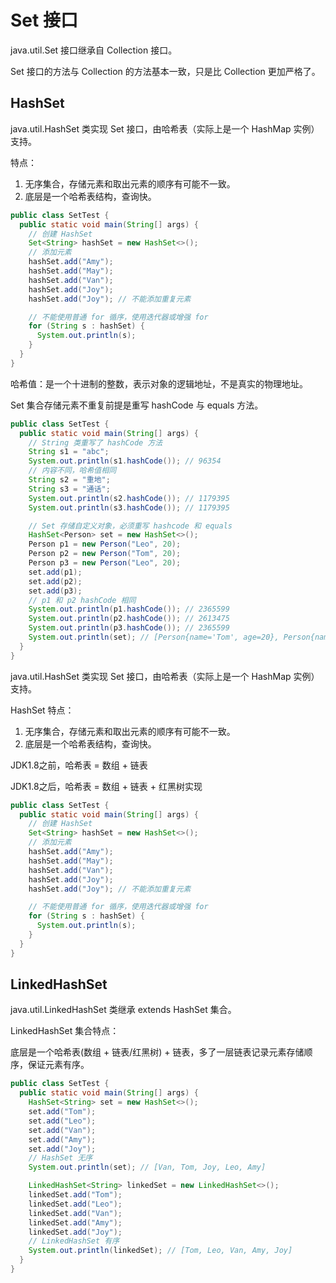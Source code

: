 # Set 接口

java.util.Set 接口继承自 Collection 接口。

Set 接口的方法与 Collection 的方法基本一致，只是比 Collection 更加严格了。

## HashSet

java.util.HashSet 类实现 Set 接口，由哈希表（实际上是一个 HashMap 实例）支持。

特点：

1. 无序集合，存储元素和取出元素的顺序有可能不一致。
2. 底层是一个哈希表结构，查询快。

```java
public class SetTest {
  public static void main(String[] args) {
    // 创建 HashSet
    Set<String> hashSet = new HashSet<>();
    // 添加元素
    hashSet.add("Amy");
    hashSet.add("May");
    hashSet.add("Van");
    hashSet.add("Joy");
    hashSet.add("Joy"); // 不能添加重复元素

    // 不能使用普通 for 循序，使用迭代器或增强 for
    for (String s : hashSet) {
      System.out.println(s);
    }
  }
}
```

哈希值：是一个十进制的整数，表示对象的逻辑地址，不是真实的物理地址。

Set 集合存储元素不重复前提是重写  hashCode 与 equals 方法。

```java
public class SetTest {
  public static void main(String[] args) {
    // String 类重写了 hashCode 方法
    String s1 = "abc";
    System.out.println(s1.hashCode()); // 96354
    // 内容不同，哈希值相同
    String s2 = "重地";
    String s3 = "通话";
    System.out.println(s2.hashCode()); // 1179395
    System.out.println(s3.hashCode()); // 1179395

    // Set 存储自定义对象，必须重写 hashcode 和 equals
    HashSet<Person> set = new HashSet<>();
    Person p1 = new Person("Leo", 20);
    Person p2 = new Person("Tom", 20);
    Person p3 = new Person("Leo", 20);
    set.add(p1);
    set.add(p2);
    set.add(p3);
    // p1 和 p2 hashCode 相同
    System.out.println(p1.hashCode()); // 2365599
    System.out.println(p2.hashCode()); // 2613475
    System.out.println(p3.hashCode()); // 2365599
    System.out.println(set); // [Person{name='Tom', age=20}, Person{name='Leo', age=20}]
  }
}
```

java.util.HashSet 类实现 Set 接口，由哈希表（实际上是一个 HashMap 实例）支持。

HashSet 特点：

1. 无序集合，存储元素和取出元素的顺序有可能不一致。
2. 底层是一个哈希表结构，查询快。

JDK1.8之前，哈希表 = 数组 + 链表

JDK1.8之后，哈希表 = 数组 + 链表 + 红黑树实现

```java
public class SetTest {
  public static void main(String[] args) {
    // 创建 HashSet
    Set<String> hashSet = new HashSet<>();
    // 添加元素
    hashSet.add("Amy");
    hashSet.add("May");
    hashSet.add("Van");
    hashSet.add("Joy");
    hashSet.add("Joy"); // 不能添加重复元素

    // 不能使用普通 for 循序，使用迭代器或增强 for
    for (String s : hashSet) {
      System.out.println(s);
    }
  }
}
```

## LinkedHashSet

java.util.LinkedHashSet 类继承 extends HashSet 集合。

LinkedHashSet 集合特点：

底层是一个哈希表(数组 + 链表/红黑树) + 链表，多了一层链表记录元素存储顺序，保证元素有序。

```java
public class SetTest {
  public static void main(String[] args) {
    HashSet<String> set = new HashSet<>();
    set.add("Tom");
    set.add("Leo");
    set.add("Van");
    set.add("Amy");
    set.add("Joy");
    // HashSet 无序
    System.out.println(set); // [Van, Tom, Joy, Leo, Amy]

    LinkedHashSet<String> linkedSet = new LinkedHashSet<>();
    linkedSet.add("Tom");
    linkedSet.add("Leo");
    linkedSet.add("Van");
    linkedSet.add("Amy");
    linkedSet.add("Joy");
    // LinkedHashSet 有序
    System.out.println(linkedSet); // [Tom, Leo, Van, Amy, Joy]
  }
}
```
